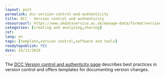 ```yaml
---
layout: post 
permalink: dcc-version-control-and-authenticity
title: DCC - Version control and authenticity
resourceurl: https://www.ukdataservice.ac.uk/manage-data/format/versioning 
categories: [creating and analyzing,sharing]
ref: 
lang: en
tags: [template,version control,software and tools]
readytopublish: YES
date: 25/11/2019
---
```

The [DCC Version control and authenticity page](https://www.ukdataservice.ac.uk/manage-data/format/versioning) describes best practices in version control and offers templates for documenting version changes. 